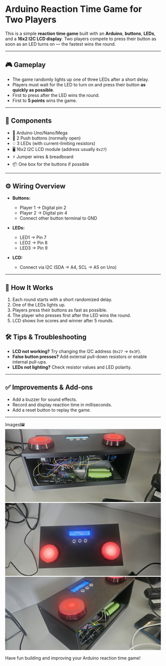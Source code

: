 # Arduino Reaction Time Game for Two Players

This is a simple **reaction time game** built with an **Arduino**, **buttons**, **LEDs**, and a **16x2 I2C LCD display**. Two players compete to press their button as soon as an LED turns on — the fastest wins the round.

---

## 🎮 Gameplay

- The game randomly lights up one of three LEDs after a short delay.
- Players must wait for the LED to turn on and press their button **as quickly as possible**.
- First to press after the LED wins the round.
- First to **5 points** wins the game.

---

## 🧰 Components

- 🧠 Arduino Uno/Nano/Mega
- 🔘 2 Push buttons (normally open)
- 💡 3 LEDs (with current-limiting resistors)
- 🖥️ 16x2 I2C LCD module (address usually `0x27`)
- ⚡ Jumper wires & breadboard
- 📦 One box for the buttons if possible 

---

## ⚙️ Wiring Overview

- **Buttons:**  
  - Player 1 → Digital pin 2  
  - Player 2 → Digital pin 4  
  - Connect other button terminal to GND  

- **LEDs:**  
  - LED1 → Pin 7  
  - LED2 → Pin 8  
  - LED3 → Pin 9  

- **LCD:**  
  - Connect via I2C (SDA → A4, SCL → A5 on Uno)

---

## 🔁 How It Works

1. Each round starts with a short randomized delay.
2. One of the LEDs lights up.
3. Players press their buttons as fast as possible.
4. The player who presses first after the LED wins the round.
5. LCD shows live scores and winner after 5 rounds.

## 🛠️ Tips & Troubleshooting

- **LCD not working?** Try changing the I2C address (`0x27` → `0x3F`).
- **False button presses?** Add external pull-down resistors or enable internal pull-ups.
- **LEDs not lighting?** Check resistor values and LED polarity.

---

## ✅ Improvements & Add-ons

- Add a buzzer for sound effects.
- Record and display reaction time in milliseconds.
- Add a reset button to replay the game.

---

Images🖼️
![alt text](r-front.jpg)
![alt text](r-top.jpg)
![alt text](r-side.jpg)

Have fun building and improving your Arduino reaction time game!


